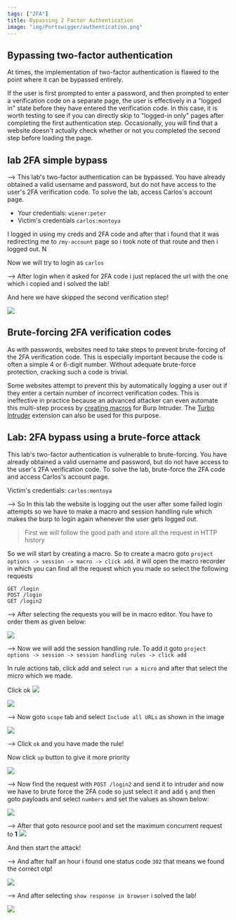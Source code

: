 ```yaml
---
tags: ["2FA"]
title: Bypassing 2 Factor Authentication
image: "img/Portswigger/authentication.png"
---
```


## Bypassing two-factor authentication

At times, the implementation of two-factor authentication is flawed to the point where it can be bypassed entirely.

If the user is first prompted to enter a password, and then prompted to enter a verification code on a separate page, the user is effectively in a "logged in" state before they have entered the verification code. In this case, it is worth testing to see if you can directly skip to "logged-in only" pages after completing the first authentication step. Occasionally, you will find that a website doesn't actually check whether or not you completed the second step before loading the page.

## lab 2FA simple bypass

--> This lab's two-factor authentication can be bypassed. You have already obtained a valid username and password, but do not have access to the user's 2FA verification code. To solve the lab, access Carlos's account page.

- Your credentials: `wiener:peter`
- Victim's credentials `carlos:montoya`

I logged in using my creds and 2FA code and after that i found that it was redirecting me to `/my-account` page so i took note of that route and then i logged out. N

Now we will try to login as `carlos`

--> After login when it asked for 2FA code i just replaced the url with the one which i copied and i solved the lab!

And here we have skipped the second verification step!

![](Attachments/Pastedimage20220203131027.png)

## Brute-forcing 2FA verification codes

As with passwords, websites need to take steps to prevent brute-forcing of the 2FA verification code. This is especially important because the code is often a simple 4 or 6-digit number. Without adequate brute-force protection, cracking such a code is trivial.

Some websites attempt to prevent this by automatically logging a user out if they enter a certain number of incorrect verification codes. This is ineffective in practice because an advanced attacker can even automate this multi-step process by [creating macros](https://portswigger.net/burp/documentation/desktop/options/sessions#macros) for Burp Intruder. The [Turbo Intruder](https://portswigger.net/bappstore/9abaa233088242e8be252cd4ff534988) extension can also be used for this purpose.

## Lab: 2FA bypass using a brute-force attack

This lab's two-factor authentication is vulnerable to brute-forcing. You have already obtained a valid username and password, but do not have access to the user's 2FA verification code. To solve the lab, brute-force the 2FA code and access Carlos's account page.

Victim's credentials: `carlos:montoya`

--> So In this lab the website is logging out the user after some failed login attempts so we have to make a macro and session handling rule which makes the burp to login again whenever the user gets logged out.

> First we will follow the good path and store all the request in HTTP history

So we will start by creating a macro. So to create a macro goto `project options -> session -> macro -> click add`. it will open the macro recorder in which you can find all the request which you made so select the following requests

```
GET /login
POST /login
GET /login2
```

--> After selecting the requests you will be in macro editor. You have to order them as given below:

![](Attachments/Pastedimage20220203140523.png)

--> Now we will add the session handling rule. To add it goto `project options -> session -> session handling rules -> click add`

In rule actions tab, click add and select `run a micro` and after that select the micro which we made.

Click ok
![](Attachments/Pastedimage20220203140736.png)

![](Attachments/Pastedimage20220203140751.png)

--> Now goto `scope` tab and select `Include all URLs` as shown in the image

![](Attachments/Pastedimage20220203140856.png)

--> Click `ok` and you have made the rule!

Now click `up` button to give it more priority

![](Attachments/Pastedimage20220203140926.png)

--> Now find the request with `POST /login2` and send it to intruder and now we have to brute force the 2FA code so just select it and add `§` and then goto payloads and select `numbers` and set the values as shown below:

![](Attachments/Pastedimage20220203141141.png)

--> After that goto resource pool and set the maximum concurrent request to **1**
![](Attachments/Pastedimage20220203141201.png)

And then start the attack!

--> And after half an hour i found one status code `302` that means we found the correct otp!

![](Attachments/Pastedimage20220204120050.png)

--> And after selecting `show response in browser` i solved the lab!

![](Attachments/Pastedimage20220204120419.png)
